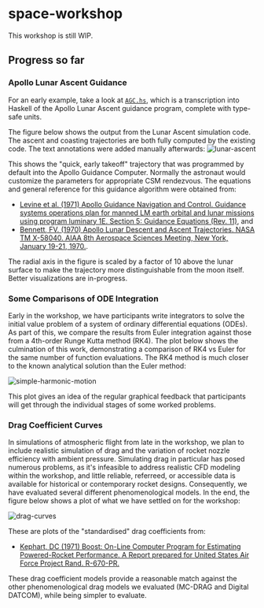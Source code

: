 # space-workshop

This workshop is still WIP.

## Progress so far

### Apollo Lunar Ascent Guidance

For an early example, take a look at [`AGC.hs`](https://github.com/lancelet/space-workshop/blob/485a047ab5f16d3f07330fa10cd58bfea87c5c9f/src/LunarAscent2/AGC.hs#L36), which is a transcription into Haskell of the Apollo Lunar Ascent guidance program, complete with type-safe units.

The figure below shows the output from the Lunar Ascent simulation code. The ascent and coasting trajectories are both fully computed by the existing code. The text annotations were added manually afterwards:
![lunar-ascent](https://raw.githubusercontent.com/lancelet/space-workshop/master/lunar-ascent.png)

This shows the "quick, early takeoff" trajectory that was programmed by default into the Apollo Guidance Computer. Normally the astronaut would customize the parameters for appropriate CSM rendezvous. The equations and general reference for this guidance algorithm were obtained from:
  - [Levine et al. (1971) Apollo Guidance Navigation and Control. Guidance systems operations plan for manned LM earth orbital and lunar missions using program luminary 1E. Section 5: Guidance Equations (Rev. 11)](https://www.ibiblio.org/apollo/Documents/j2-80-R-567-SEC5-REV11_text.pdf), and
  - [Bennett, FV. (1970) Apollo Lunar Descent and Ascent Trajectories. NASA TM X-58040. AIAA 8th Aerospace Sciences Meeting, New York, January 19-21, 1970.](https://www.hq.nasa.gov/alsj/nasa58040.pdf).
  
The radial axis in the figure is scaled by a factor of 10 above the lunar surface to make the trajectory more distinguishable from the moon itself. Better visualizations are in-progress.

### Some Comparisons of ODE Integration

Early in the workshop, we have participants write integrators to solve the initial value problem of a system of ordinary differential equations (ODEs). As part of this, we compare the results from Euler integration against those from a 4th-order Runge Kutta method (RK4). The plot below shows the culmination of this work, demonstrating a comparison of RK4 vs Euler for the same number of function evaluations. The RK4 method is much closer to the known analytical solution than the Euler method:

![simple-harmonic-motion](https://raw.githubusercontent.com/lancelet/space-workshop/master/shm.png)

This plot gives an idea of the regular graphical feedback that participants will get through the individual stages of some worked problems.

### Drag Coefficient Curves

In simulations of atmospheric flight from late in the workshop, we plan to include realistic simulation of drag and the variation of rocket nozzle efficiency with ambient pressure. Simulating drag in particular has posed numerous problems, as it's infeasible to address realistic CFD modeling within the workshop, and little reliable, referreed, or accessible data is available for historical or contemporary rocket designs. Consequently, we have evaluated several different phenomenological models. In the end, the figure below shows a plot of what we have settled on for the workshop:

![drag-curves](https://raw.githubusercontent.com/lancelet/space-workshop/master/drag-coeff.png)

These are plots of the "standardised" drag coefficients from:
  - [Kephart, DC (1971) Boost: On-Line Computer Program for Estimating Powered-Rocket Performance. A Report prepared for United States Air Force Project Rand. R-670-PR.](https://www.rand.org/pubs/reports/R0670.html)
  
These drag coefficient models provide a reasonable match against the other phenomenological drag models we evaluated (MC-DRAG and Digital DATCOM), while being simpler to evaluate.
